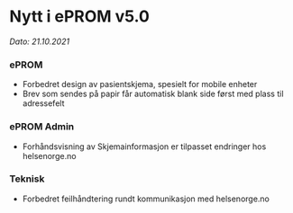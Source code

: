 # Nytt i ePROM v5.0
*Dato: 21.10.2021*

### ePROM
* Forbedret design av pasientskjema, spesielt for mobile enheter
* Brev som sendes på papir får automatisk blank side først med plass til adressefelt

### ePROM Admin
* Forhåndsvisning av Skjemainformasjon er tilpasset endringer hos helsenorge.no

### Teknisk
* Forbedret feilhåndtering rundt kommunikasjon med helsenorge.no
